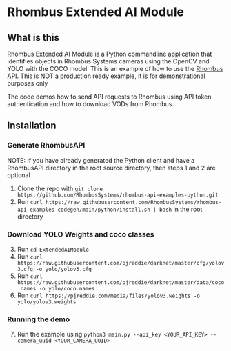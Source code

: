 # Rhombus Extended AI Module

## What is this
Rhombus Extended AI Module is a Python commandline application that identifies objects in Rhombus Systems cameras using the OpenCV and YOLO with the COCO model. This is an example of how to use the [Rhombus API](https://apidocs.rhombussystems.com/reference). This is NOT a production ready example, it is for demonstrational purposes only

The code demos how to send API requests to Rhombus using API token authentication and how to download VODs from Rhombus.


## Installation

### Generate RhombusAPI

NOTE: If you have already generated the Python client and have a RhombusAPI directory in the root source directory, then steps 1 and 2 are optional

1. Clone the repo with `git clone https://github.com/RhombusSystems/rhombus-api-examples-python.git` 
2. Run `curl https://raw.githubusercontent.com/RhombusSystems/rhombus-api-examples-codegen/main/python/install.sh | bash` in the root directory

### Download YOLO Weights and coco classes
3. Run `cd ExtendedAIModule`
4. Run `curl https://raw.githubusercontent.com/pjreddie/darknet/master/cfg/yolov3.cfg -o yolo/yolov3.cfg`
5. Run `curl https://raw.githubusercontent.com/pjreddie/darknet/master/data/coco.names -o yolo/coco.names`
6. Run `curl https://pjreddie.com/media/files/yolov3.weights -o yolo/yolov3.weights`

### Running the demo

7. Run the example using `python3 main.py --api_key <YOUR_API_KEY> --camera_uuid <YOUR_CAMERA_UUID>`
